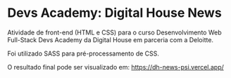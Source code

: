 # Devs Academy: Digital House News
Atividade de front-end (HTML e CSS) para o curso Desenvolvimento Web Full-Stack Devs Academy da Digital House em parceria com a Deloitte.

Foi utilizado SASS para pré-processamento de CSS.

O resultado final pode ser visualizado em: https://dh-news-psi.vercel.app/
